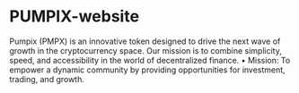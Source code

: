 # PUMPIX-website
Pumpix (PMPX) is an innovative token designed to drive the next wave of growth in the cryptocurrency space. Our mission is to combine simplicity, speed, and accessibility in the world of decentralized finance.  • Mission: To empower a dynamic community by providing opportunities for investment, trading, and growth. 
